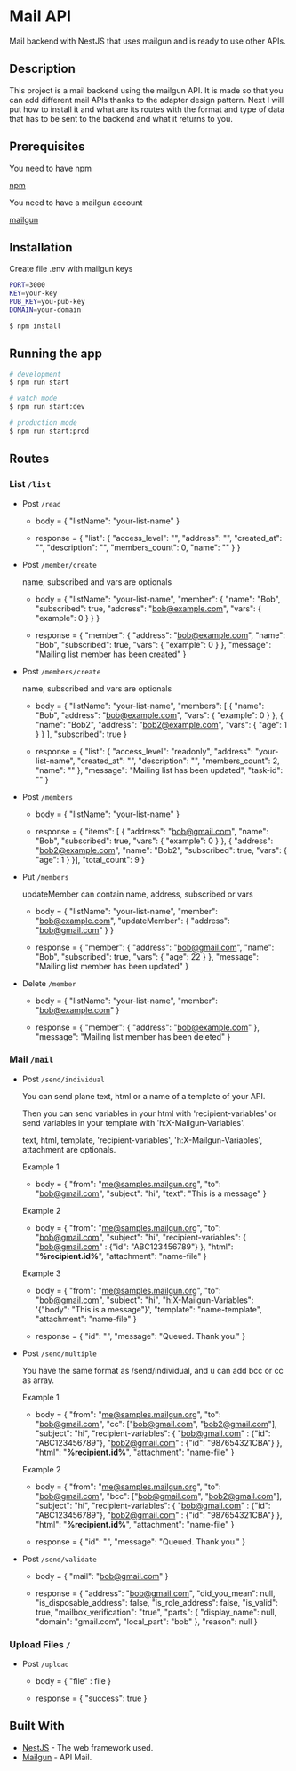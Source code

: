 # Mail API

Mail backend with NestJS that uses mailgun and is ready to use other APIs.

## Description

This project is a mail backend using the mailgun API.
It is made so that you can add different mail APIs thanks to the adapter design pattern.
Next I will put how to install it and what are its routes with the format and type of data that has to be sent to the backend and what it returns to you.

## Prerequisites

You need to have npm

[npm](https://www.npmjs.com/get-npm)

You need to have a mailgun account

[mailgun](https://www.mailgun.com/)

## Installation

Create file .env with mailgun keys

```bash
PORT=3000
KEY=your-key
PUB_KEY=you-pub-key
DOMAIN=your-domain
```

```bash
$ npm install
```

## Running the app

```bash
# development
$ npm run start

# watch mode
$ npm run start:dev

# production mode
$ npm run start:prod
```

## Routes

### List `/list`

- Post `/read`

    - body = { "listName": "your-list-name" }

    - response = { "list": {
        "access_level": "",
        "address": "",
        "created_at": "",
        "description": "",
        "members_count": 0,
        "name": ""
        }
    }

- Post `/member/create`

    name, subscribed and vars are optionals

    - body = {
        "listName": "your-list-name",
        "member": {
            "name": "Bob",
            "subscribed": true,
            "address": "bob@example.com",
            "vars": {
                "example": 0
            }
        }
    }

    - response = {
        "member": {
            "address": "bob@example.com",
            "name": "Bob",
            "subscribed": true,
            "vars": {
                "example": 0
            }
        },
        "message": "Mailing list member has been created"
    }

- Post `/members/create`

    name, subscribed and vars are optionals

    - body = {
        "listName": "your-list-name",
        "members": [
            {
                "name": "Bob",
                "address": "bob@example.com",
                "vars": {
                    "example": 0
                }
            },
            {
                "name": "Bob2",
                "address": "bob2@example.com",
                "vars": {
                    "age": 1
                }
            }
        ],
        "subscribed": true
    }

    - response = { "list": {
            "access_level": "readonly",
            "address": "your-list-name",
            "created_at": "",
            "description": "",
            "members_count": 2,
            "name": ""
        },
        "message": "Mailing list has been updated",
        "task-id": ""
    }

- Post `/members`

    - body = { "listName": "your-list-name" }

    - response = { "items": [
            {
                "address": "bob@gmail.com",
                "name": "Bob",
                "subscribed": true,
                "vars": {
                    "example": 0
                }
            },
            {
                "address": "bob2@example.com",
                "name": "Bob2",
                "subscribed": true,
                "vars": {
                    "age": 1
                }
            }],
        "total_count": 9
    }

- Put `/members`

    updateMember can contain name, address, subscribed or vars

    - body = {
        "listName": "your-list-name",
        "member": "bob@example.com",
        "updateMember": {
            "address": "bob@gmail.com"
        }
    }

    - response = {
        "member": {
            "address": "bob@gmail.com",
            "name": "Bob",
            "subscribed": true,
            "vars": {
                "age": 22
            }
        },
        "message": "Mailing list member has been updated"
    }

- Delete `/member`

    - body = {
        "listName": "your-list-name",
        "member": "bob@example.com"
    }

    - response = {
        "member": {
            "address": "bob@example.com"
        },
        "message": "Mailing list member has been deleted"
    }

### Mail `/mail`

- Post `/send/individual`
    
    You can send plane text, html or a name of a template of your API.

    Then you can send variables in your html with 'recipient-variables' or 
    send variables in your template with 'h:X-Mailgun-Variables'.

    text, html, template, 'recipient-variables', 'h:X-Mailgun-Variables', attachment are optionals.

    Example 1

    - body = {
        "from": "me@samples.mailgun.org",
        "to": "bob@gmail.com",
        "subject": "hi",
        "text": "This is a message"
    }

    Example 2

    - body = {
        "from": "me@samples.mailgun.org",
        "to": "bob@gmail.com",
        "subject": "hi",
        "recipient-variables": {
            "bob@gmail.com" : {"id": "ABC123456789"}
        },
        "html": "<b>%recipient.id%</b>",
        "attachment": "name-file"
    }

    Example 3

    - body = {
        "from": "me@samples.mailgun.org",
        "to": "bob@gmail.com",
        "subject": "hi",
        "h:X-Mailgun-Variables": '{"body": "This is a message"}',
        "template": "name-template",
        "attachment": "name-file"
    }

    - response = {
        "id": "",
        "message": "Queued. Thank you."
    }

- Post `/send/multiple`

    You have the same format as /send/individual, and u can add bcc or cc as array.

    Example 1

    - body = {
        "from": "me@samples.mailgun.org",
        "to": "bob@gmail.com",
        "cc": ["bob@gmail.com", "bob2@gmail.com"],
        "subject": "hi",
        "recipient-variables": {
            "bob@gmail.com" : {"id": "ABC123456789"},
            "bob2@gmail.com" : {"id": "987654321CBA"}
        },
        "html": "<b>%recipient.id%</b>",
        "attachment": "name-file"
    }

    Example 2

    - body = {
        "from": "me@samples.mailgun.org",
        "to": "bob@gmail.com",
        "bcc": ["bob@gmail.com", "bob2@gmail.com"],
        "subject": "hi",
        "recipient-variables": {
            "bob@gmail.com" : {"id": "ABC123456789"},
            "bob2@gmail.com" : {"id": "987654321CBA"}
        },
        "html": "<b>%recipient.id%</b>",
        "attachment": "name-file"
    }


    - response = {
        "id": "",
        "message": "Queued. Thank you."
    }

- Post `/send/validate`

    - body = {
        "mail": "bob@gmail.com"
    }

    - response = {
        "address": "bob@gmail.com",
        "did_you_mean": null,
        "is_disposable_address": false,
        "is_role_address": false,
        "is_valid": true,
        "mailbox_verification": "true",
        "parts": {
            "display_name": null,
            "domain": "gmail.com",
            "local_part": "bob"
        },
        "reason": null
    }

### Upload Files `/`

- Post `/upload`

    - body = {
        "file" : file
    }

    - response = {
        "success": true
    }

## Built With

* [NestJS](https://nestjs.com/) - The web framework used.
* [Mailgun](https://www.mailgun.com/) - API Mail.
